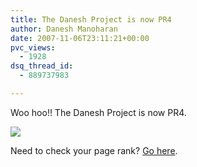 ```yaml
---
title: The Danesh Project is now PR4
author: Danesh Manoharan
date: 2007-11-06T23:11:21+00:00
pvc_views:
  - 1928
dsq_thread_id:
  - 889737983

---
```

Woo hoo!! The Danesh Project is now PR4.

[<img src="http://i62.photobucket.com/albums/h100/vwvr9/pr4.png" border="0" />][1]

Need to check your page rank? [Go here][2].

 [1]: http://www.iwebtool.com/pagerank_checker?domain=http%3A%2F%2Fthedaneshproject.com
 [2]: http://www.iwebtool.com/pagerank_checker